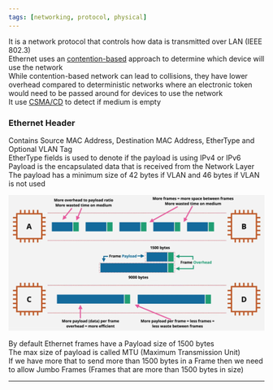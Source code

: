 ```yaml
---
tags: [networking, protocol, physical]
---
```


It is a network protocol that controls how data is transmitted over LAN (IEEE 802.3)  
Ethernet uses an <u>contention-based</u> approach to determine which device will use the network  
While contention-based network can lead to collisions, they have lower overhead compared to deterministic networks where an electronic token would need to be passed around for devices to use the network  
It use [CSMA/CD](../Data%20Link%20Layer%20Concepts/CSMA-CD.md) to detect if medium is empty  

### Ethernet Header

Contains Source MAC Address, Destination MAC Address, EtherType and Optional VLAN Tag  
EtherType fields is used to denote if the payload is using IPv4 or IPv6  
Payload is the encapsulated data that is received from the Network Layer  
The payload has a minimum size of 42 bytes if VLAN and 46 bytes if VLAN is not used  

![Jumbo Frames and MTU|540](../../images/mtu-and-jumbo-frames.png)

By default Ethernet frames have a Payload size of 1500 bytes  
The max size of payload is called MTU (Maximum Transmission Unit)  
If we have more that to send more than 1500 bytes in a Frame then we need to allow Jumbo Frames (Frames that are more than 1500 bytes in size)

---

